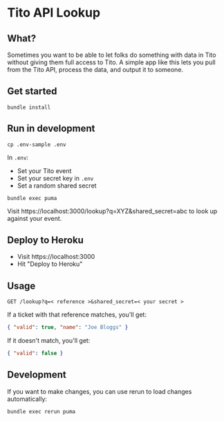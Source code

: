 # Tito API Lookup

## What?

Sometimes you want to be able to let folks do something with data in Tito without giving them full access to Tito. A simple app like this lets you pull from the Tito API, process the data, and output it to someone.

## Get started

`bundle install`

## Run in development

`cp .env-sample .env`

In `.env`:

- Set your Tito event
- Set your secret key in `.env`
- Set a random shared secret

`bundle exec puma`

Visit https://localhost:3000/lookup?q=XYZ&shared_secret=abc to look up against your event.

## Deploy to Heroku

- Visit https://localhost:3000
- Hit "Deploy to Heroku"

## Usage

`GET /lookup?q=< reference >&shared_secret=< your secret >`

If a ticket with that reference matches, you'll get:

```json
{ "valid": true, "name": "Joe Bloggs" }
```

If it doesn't match, you'll get:

```json
{ "valid": false }
```

## Development

If you want to make changes, you can use rerun to load changes automatically:

`bundle exec rerun puma`
